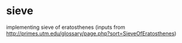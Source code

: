 sieve
=====

implementing sieve of eratosthenes (inputs from http://primes.utm.edu/glossary/page.php?sort=SieveOfEratosthenes)
